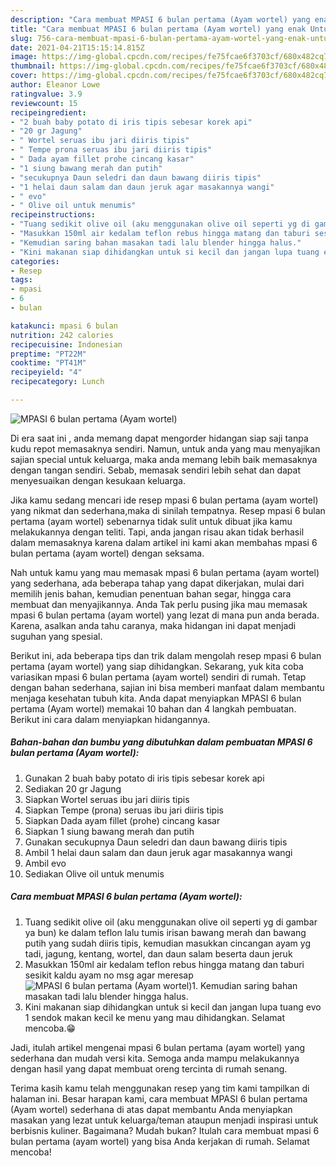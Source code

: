 ```yaml
---
description: "Cara membuat MPASI 6 bulan pertama (Ayam wortel) yang enak Untuk Jualan"
title: "Cara membuat MPASI 6 bulan pertama (Ayam wortel) yang enak Untuk Jualan"
slug: 756-cara-membuat-mpasi-6-bulan-pertama-ayam-wortel-yang-enak-untuk-jualan
date: 2021-04-21T15:15:14.815Z
image: https://img-global.cpcdn.com/recipes/fe75fcae6f3703cf/680x482cq70/mpasi-6-bulan-pertama-ayam-wortel-foto-resep-utama.jpg
thumbnail: https://img-global.cpcdn.com/recipes/fe75fcae6f3703cf/680x482cq70/mpasi-6-bulan-pertama-ayam-wortel-foto-resep-utama.jpg
cover: https://img-global.cpcdn.com/recipes/fe75fcae6f3703cf/680x482cq70/mpasi-6-bulan-pertama-ayam-wortel-foto-resep-utama.jpg
author: Eleanor Lowe
ratingvalue: 3.9
reviewcount: 15
recipeingredient:
- "2 buah baby potato di iris tipis sebesar korek api"
- "20 gr Jagung"
- " Wortel seruas ibu jari diiris tipis"
- " Tempe prona seruas ibu jari diiris tipis"
- " Dada ayam fillet prohe cincang kasar"
- "1 siung bawang merah dan putih"
- "secukupnya Daun seledri dan daun bawang diiris tipis"
- "1 helai daun salam dan daun jeruk agar masakannya wangi"
- " evo"
- " Olive oil untuk menumis"
recipeinstructions:
- "Tuang sedikit olive oil (aku menggunakan olive oil seperti yg di gambar ya bun) ke dalam teflon lalu tumis irisan bawang merah dan bawang putih yang sudah diiris tipis, kemudian masukkan cincangan ayam yg tadi, jagung, kentang, wortel, dan daun salam beserta daun jeruk"
- "Masukkan 150ml air kedalam teflon rebus hingga matang dan taburi sesikit kaldu ayam no msg agar meresap"
- "Kemudian saring bahan masakan tadi lalu blender hingga halus."
- "Kini makanan siap dihidangkan untuk si kecil dan jangan lupa tuang evo 1 sendok makan kecil ke menu yang mau dihidangkan. Selamat mencoba.😁"
categories:
- Resep
tags:
- mpasi
- 6
- bulan

katakunci: mpasi 6 bulan 
nutrition: 242 calories
recipecuisine: Indonesian
preptime: "PT22M"
cooktime: "PT41M"
recipeyield: "4"
recipecategory: Lunch

---
```



![MPASI 6 bulan pertama (Ayam wortel)](https://img-global.cpcdn.com/recipes/fe75fcae6f3703cf/680x482cq70/mpasi-6-bulan-pertama-ayam-wortel-foto-resep-utama.jpg)

Di era  saat ini , anda memang dapat mengorder hidangan siap saji tanpa kudu repot memasaknya sendiri. Namun, untuk anda yang mau menyajikan sajian special untuk keluarga, maka anda memang lebih baik memasaknya dengan tangan sendiri. Sebab, memasak sendiri lebih sehat dan dapat menyesuaikan dengan kesukaan keluarga.

Jika kamu sedang mencari ide resep mpasi 6 bulan pertama (ayam wortel) yang nikmat dan sederhana,maka di sinilah tempatnya. Resep mpasi 6 bulan pertama (ayam wortel)  sebenarnya tidak sulit untuk dibuat jika kamu melakukannya dengan teliti. Tapi, anda jangan risau akan tidak berhasil dalam memasaknya 
karena dalam artikel ini kami akan membahas mpasi 6 bulan pertama (ayam wortel) dengan seksama.  



Nah untuk kamu yang mau memasak mpasi 6 bulan pertama (ayam wortel) yang sederhana, ada beberapa tahap yang dapat dikerjakan, mulai dari memilih jenis bahan, kemudian penentuan bahan segar, hingga cara membuat dan menyajikannya. Anda Tak perlu pusing jika mau memasak mpasi 6 bulan pertama (ayam wortel) yang lezat di mana pun anda berada. Karena, asalkan anda  tahu caranya, maka hidangan ini dapat menjadi suguhan yang spesial.

Berikut ini, ada beberapa tips dan trik dalam mengolah resep mpasi 6 bulan pertama (ayam wortel) yang siap dihidangkan. Sekarang, yuk kita coba variasikan mpasi 6 bulan pertama (ayam wortel) sendiri di rumah. Tetap dengan bahan sederhana, sajian ini bisa memberi manfaat dalam membantu menjaga kesehatan tubuh kita. Anda dapat menyiapkan MPASI 6 bulan pertama (Ayam wortel) memakai 10 bahan dan 4 langkah pembuatan. Berikut ini cara dalam menyiapkan hidangannya.

<!--inarticleads1-->

##### Bahan-bahan dan bumbu yang dibutuhkan dalam pembuatan MPASI 6 bulan pertama (Ayam wortel):

1. Gunakan 2 buah baby potato di iris tipis sebesar korek api
1. Sediakan 20 gr Jagung
1. Siapkan  Wortel seruas ibu jari diiris tipis
1. Siapkan  Tempe (prona) seruas ibu jari diiris tipis
1. Siapkan  Dada ayam fillet (prohe) cincang kasar
1. Siapkan 1 siung bawang merah dan putih
1. Gunakan secukupnya Daun seledri dan daun bawang diiris tipis
1. Ambil 1 helai daun salam dan daun jeruk agar masakannya wangi
1. Ambil  evo
1. Sediakan  Olive oil untuk menumis




<!--inarticleads2-->

##### Cara membuat MPASI 6 bulan pertama (Ayam wortel):

1. Tuang sedikit olive oil (aku menggunakan olive oil seperti yg di gambar ya bun) ke dalam teflon lalu tumis irisan bawang merah dan bawang putih yang sudah diiris tipis, kemudian masukkan cincangan ayam yg tadi, jagung, kentang, wortel, dan daun salam beserta daun jeruk
1. Masukkan 150ml air kedalam teflon rebus hingga matang dan taburi sesikit kaldu ayam no msg agar meresap
<img src="//assets-global.cpcdn.com/assets/icons/button_play-2c75c40dde080a61004c1f40b05d8f140eaff45d7e9e6481dc71c63d2e7c4909.png" alt="MPASI 6 bulan pertama (Ayam wortel)">1. Kemudian saring bahan masakan tadi lalu blender hingga halus.
1. Kini makanan siap dihidangkan untuk si kecil dan jangan lupa tuang evo 1 sendok makan kecil ke menu yang mau dihidangkan. Selamat mencoba.😁




Jadi, itulah artikel mengenai  mpasi 6 bulan pertama (ayam wortel)  yang sederhana dan mudah versi kita. Semoga anda mampu melakukannya dengan hasil yang dapat membuat oreng tercinta di rumah senang. 

Terima kasih kamu telah menggunakan resep yang tim kami tampilkan di halaman ini. Besar harapan kami, cara membuat  MPASI 6 bulan pertama (Ayam wortel) sederhana di atas dapat membantu Anda menyiapkan masakan yang lezat untuk keluarga/teman ataupun menjadi inspirasi untuk berbisnis kuliner. Bagaimana? Mudah bukan? Itulah cara membuat mpasi 6 bulan pertama (ayam wortel) yang bisa Anda kerjakan di rumah. Selamat mencoba!

